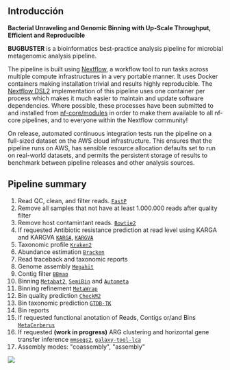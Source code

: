 ## Introducción

**Bacterial Unraveling and Genomic Binning with Up-Scale Throughput, Efficient and Reproducible**

**BUGBUSTER** is a bioinformatics best-practice analysis pipeline for microbial metagenomic analysis pipeline.

The pipeline is built using [Nextflow](https://www.nextflow.io), a workflow tool to run tasks across multiple compute infrastructures in a very portable manner. It uses Docker containers making installation trivial and results highly reproducible. The [Nextflow DSL2](https://www.nextflow.io/docs/latest/dsl2.html) implementation of this pipeline uses one container per process which makes it much easier to maintain and update software dependencies. Where possible, these processes have been submitted to and installed from [nf-core/modules](https://github.com/nf-core/modules) in order to make them available to all nf-core pipelines, and to everyone within the Nextflow community!

<!-- TODO nf-core: Add full-sized test dataset and amend the paragraph below if applicable -->

On release, automated continuous integration tests run the pipeline on a full-sized dataset on the AWS cloud infrastructure. This ensures that the pipeline runs on AWS, has sensible resource allocation defaults set to run on real-world datasets, and permits the persistent storage of results to benchmark between pipeline releases and other analysis sources.

## Pipeline summary

1. Read QC, clean, and filter reads. [`FastP`](https://github.com/OpenGene/fastp)
2. Remove all samples that not have at least 1.000.000 reads after quality filter
3. Remove host contamintant reads. [`Bowtie2`](https://github.com/BenLangmead/bowtie2)
4. If requested Antibiotic resistance prediction at read level using KARGA and KARGVA [`KARGA`](https://github.com/DataIntellSystLab/KARGA), [`KARGVA`](https://github.com/DataIntellSystLab/KARGVA)
5. Taxonomic profile [`Kraken2`](https://ccb.jhu.edu/software/kraken2/)
6. Abundance estimation [`Bracken`](https://github.com/jenniferlu717/Bracken)
7. Read traceback and taxonomic reports
8. Genome assembly [`Megahit`](https://github.com/voutcn/megahit)
9. Contig filter [`BBmap`](https://jgi.doe.gov/data-and-tools/software-tools/bbtools/bb-tools-user-guide/bbmap-guide/)
10. Binning [`Metabat2`](https://bitbucket.org/berkeleylab/metabat/src/master/), [`SemiBin`](https://github.com/BigDataBiology/SemiBin) and [`Autometa`](https://autometa.readthedocs.io/en/latest/getting-started.html)
11. Binning refinement [`MetaWrap`](https://github.com/bxlab/metaWRAP)
12. Bin quality prediction [`CheckM2`](https://github.com/chklovski/CheckM2)
13. Bin taxonomic prediction [`GTDB-TK`](https://github.com/Ecogenomics/GTDBTk)
14. Bin reports
15. If requested functional anotation of Reads, Contigs or/and Bins [`MetaCerberus`](https://github.com/raw-lab/MetaCerberus)
16. If requested **(work in progress)** ARG clustering and horizontal gene transfer inference [`mmseqs2`](https://github.com/soedinglab/MMseqs2), [`galaxy-tool-lca`](https://github.com/naturalis/galaxy-tool-lca)
17. Assembly modes: "coassembly", "assembly"

![](https://pbs.twimg.com/media/DwoSzyiWkAA2ywL.jpg)
